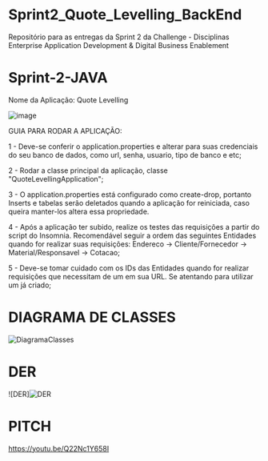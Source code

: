# Sprint2_Quote_Levelling_BackEnd
Repositório para as entregas da Sprint 2 da Challenge - Disciplinas Enterprise Application Development &amp; Digital Business Enablement


# Sprint-2-JAVA

Nome da Aplicação: Quote Levelling


![image](https://github.com/HebertLins/Sprint-1-JAVA/assets/111543334/cfad3699-e26c-4688-ba36-528b5e970c8a)

GUIA PARA RODAR A APLICAÇÃO:

1 - Deve-se conferir o application.properties e alterar para suas credenciais do seu banco de dados, como url, senha, usuario, tipo de banco e etc;

2 - Rodar a classe principal da aplicação, classe "QuoteLevellingApplication";

3 - O application.properties está configurado como create-drop, portanto Inserts e tabelas serão deletados quando a aplicação for reiniciada, caso queira manter-los altera essa propriedade.

4 - Após a aplicação ter subido, realize os testes das requisições a partir do script do Insomnia. Recomendável seguir a ordem das seguintes Entidades quando for realizar suas requisições:
Endereco -> Cliente/Fornecedor -> Material/Responsavel -> Cotacao;

5 - Deve-se tomar cuidado com os IDs das Entidades quando for realizar requisições que necessitam de um em sua URL. Se atentando para utilizar um já criado;





# DIAGRAMA DE CLASSES

![DiagramaClasses](https://github.com/HebertLins/Sprint-1-JAVA/assets/111543334/d88861f1-ae62-422e-b37c-13701377550c)


# DER

![DER]![DER](https://github.com/HebertLins/Sprint-1-JAVA/assets/111543334/ee7e01aa-d829-4410-866a-5633f3a88832)



# PITCH

https://youtu.be/Q22Nc1Y658I
